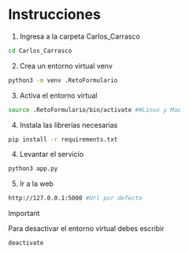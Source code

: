 # Instrucciones

1. Ingresa a la carpeta Carlos_Carrasco

```bash
cd Carlos_Carrasco
``` 

2. Crea un entorno virtual venv

```bash
python3 -m venv .RetoFormulario
````

3. Activa el entorno virtual

```bash
source .RetoFormulario/bin/activate ##Linux y Mac
```

4. Instala las librerías necesarias

```bash
pip install -r requirements.txt
```

4. Levantar el servicio

```bash
python3 app.py
```

5. Ir a la web
```bash
http://127.0.0.1:5000 #Url por defecto
```

> [!IMPORTANT]  
> Para desactivar el entorno virtual debes escribir
> ```bash
> deactivate
> ```
